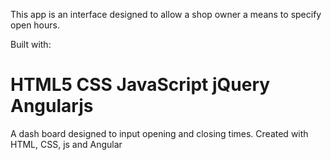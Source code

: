 

This app is an interface designed to allow a shop owner a means to specify open hours.

Built with:

HTML5
CSS
JavaScript
jQuery
Angularjs
=======

A dash board designed to input opening and closing times.  Created with HTML, CSS, js and Angular

